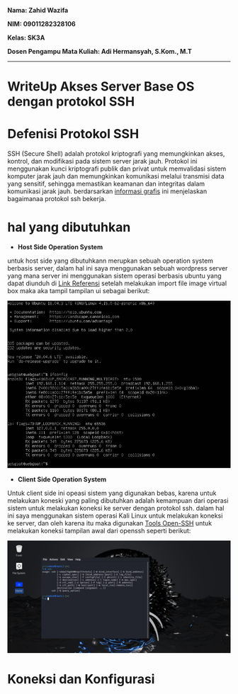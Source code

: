    **Nama: Zahid Wazifa**
   
   **NIM: 09011282328106**
   
   **Kelas: SK3A**
   
   **Dosen Pengampu Mata Kuliah: 	Adi Hermansyah, S.Kom., M.T**


---

# WriteUp Akses Server Base OS dengan protokol SSH
# Defenisi Protokol SSH
SSH (Secure Shell) adalah protokol kriptografi yang memungkinkan akses, kontrol, dan modifikasi pada sistem server jarak jauh. Protokol ini menggunakan kunci kriptografi publik dan privat untuk memvalidasi sistem komputer jarak jauh dan memungkinkan komunikasi melalui transmisi data yang sensitif, sehingga memastikan keamanan dan integritas dalam komunikasi jarak jauh. berdarsarkan [informasi grafis](https://www.ssh.com/hs-fs/hubfs/SSH_Client_Server.png?width=556&name=SSH_Client_Server.png) ini menjelaskan bagaimanaa protokol ssh bekerja.

# hal yang dibutuhkan 
- **Host Side Operation System**

untuk host side yang dibutuhkann merupkan sebuah operation system berbasis server, dalam hal ini saya menggunakan sebuah wordpress server yang mana server ini menggunakan sistem operasi berbasis ubuntu yang dapat diunduh di [Link Referensi](https://www.vulnhub.com/entry/webgoat-1,365/)
setelah melakukan import file image virtual box maka aka tampil tampilan ui sebagai berikut:

![](https://github.com/ZahidWazifa/Test-fix/blob/master/IPADDRESS.png)

- **Client Side Operation System**
  
Untuk client side ini opeasi sistem yang digunakan bebas, karena untuk melakukan koneski yang paling dibutuhkan adalah kemampuan dari operasi sistem untuk melakukan koneksi ke server dengan protokol ssh. dalam hal ini saya menggunakan sistem operasi Kali Linux untuk melakukan koneksi ke server, dan oleh karena itu maka digunakan [Tools Open-SSH](https://ubuntu.com/server/docs/openssh-server) untuk melakukan koneksi tampilan awal dari openssh seperti berikut:

![](https://github.com/ZahidWazifa/Test-fix/blob/master/SSH.png)

# Koneksi dan Konfigurasi
